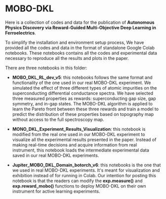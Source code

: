 # MOBO-DKL
Here is a collection of codes and data for the publication of **Autonomous Physics Discovery via Reward-Guided Multi-Objective Deep Learning in Ferroelectrics**.

To simplify the installation and environment setup process, We have provided all the codes and data in the format of standalone Google Colab notebooks. These notebooks contains all the codes and experimental data necessary to reproduce all the results and plots in the paper.

There are three notebooks in this folder:

* **MOBO_DKL_RL_dev_v5**: this notebooks follows the same format and functionality of the one used in our real MOBO-DKL experiment. We simulated the effect of three different types of atomic impurities on the superconducting differential conductance spectra. We have selected three measured properties as rewards: superconducting gap size, gap symmetry, and in-gap states. The MOBO-DKL algorithm is applied to learn the Pareto front between these three rewards and train a model to predict the distribution of these properties based on topography map without access to the full spectroscopy map.

* **MONO_DKL_Experiment_Results_Visualization**: this notebook is modified from the real one used in our MOBO-DKL experiment to visualize all the experimental results presented in the paper. Instead of making real-time decisions and acquire information from real instrument, this notebook loads the intermediate experimental data saved in our real MOBO-DKL experiments. 

* **Jupiter_MOBO_DKL_Domain_botorch_v6**: this notebooks is the one that we used in real MOBO-DKL experiments. It's meant for visualization and exhibition instead of for running in Colab. Our intention for posting this notebook is that the readers can modify the **exp.measure()** and **exp.reward_mobo()** functions to deploy MOBO-DKL on their own instrument for active learning experiments. 
